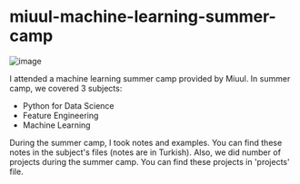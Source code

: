 # miuul-machine-learning-summer-camp

![image](https://user-images.githubusercontent.com/97343288/189536620-9d462cab-a652-4dd7-b01f-c3ba793682de.png)

I attended a machine learning summer camp provided by Miuul. In summer camp, we covered 3 subjects:
 - Python for Data Science
 - Feature Engineering
 - Machine Learning

During the summer camp, I took notes and examples. You can find these notes in the subject's files (notes are in Turkish). Also, we did number of projects during the summer camp. You can find these projects in 'projects' file.
